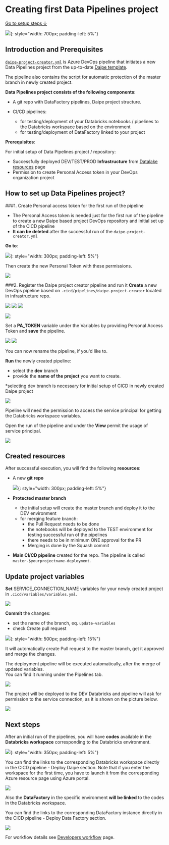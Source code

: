 # Creating first Data Pipelines project

[Go to setup steps ↓](data-pipelines-project-setup.md#how-to-set-up-data-pipelines-project)

![](images/dia_bricks_creator.png){: style="width: 700px; padding-left: 5%"}

## Introduction and Prerequisites

[`daipe-project-creator.yml`](https://github.com/DataSentics/adap-infra-template/blob/master/.cicd/pipelines/daipe-project-creator.yml) is Azure DevOps pipeline that initiates a new Data Pipelines project from the up-to-date [Daipe template](https://github.com/daipe-ai/databricks-skeleton).

The pipeline also contains the script for automatic protection of the master branch in newly created project.

**Data Pipelines project consists of the following components:**

- A git repo with DataFactory pipelines, Daipe project structure.

- CI/CD pipelines:
  
    - for testing/deployment of your Databricks notebooks / pipelines to the Databricks workspace based on the environment
    - for testing/deployment of DataFactory linked to your project

**Prerequisites**:

For initial setup of Data Pipelines project / repository:

- Successfully deployed DEV/TEST/PROD **Infrastructure** from [Datalake resources](datalake-resources-setup.md) page
- Permission to create Personal Access token in your DevOps organization project

## How to set up Data Pipelines project?

###1. Create Personal access token for the first run of the pipeline
- The Personal Access token is needed just for the first run of the pipeline to create a new Daipe based project DevOps repository and initial set up of the CICD pipeline
- **It can be deleted** after the successful run of the `daipe-project-creator.yml` 

**Go to**:

![](images/pat_step1.png){: style="width: 300px; padding-left: 5%"}

Then create the new Personal Token with these permissions.

![](images/pat_step2.png)

###2. Register the Daipe project creator pipeline and run it
**Create** a new DevOps pipeline based on `.cicd/pipelines/daipe-project-creator` located in infrastructure repo.

![](images/resources_step5.png)
![](images/resources_step6.png)
![](images/resources_step7.png)

![](images/bricks_create1.png)

Set a **PA_TOKEN** variable under the Variables by providing Personal Access Token and **save** the pipeline. 

![](images/bricks_create2.png)
![](images/bricks_create3.png)

You can now rename the pipeline, if you'd like to.

**Run** the newly created pipeline:

- select the **dev** branch
- provide the **name of the project** you want to create.  

*selecting dev branch is necessary for initial setup of CICD in newly created Daipe project

![](images/bricks_run.png)

Pipeline will need the permission to access the service principal for getting the Databricks workspace variables.

Open the run of the pipeline and under the **View** permit the usage of service principal. 

![](images/bricks_permissions.png)

## Created resources 

After successful execution, you will find the following **resources**: 

- A new **git repo**
  
  ![](images/bricks_repo.png){: style="width: 300px; padding-left: 5%"}

  
- **Protected master branch** 
  
    - the initial setup will create the master branch and deploy it to the DEV environment
    - for merging feature branch:
        - the Pull Request needs to be done
        - the notebooks will be deployed to the TEST environment for testing successful run of the pipelines
        - there needs to be in minimum ONE approval for the PR
        - Merging is done by the Squash commit

- **Main CI/CD pipeline** created for the repo. The pipeline is called `master-$yourprojectname-deployment`.
  
## Update project variables

**Set** SERVICE_CONNECTION_NAME variables for your newly created project in `.cicd/variables/variables.yml`.

![](images/bricks_update_variables.png)

**Commit** the changes:

- set the name of the branch, eq. `update-variables`
- check Create pull request

![](images/bricks_commit.png){: style="width: 500px; padding-left: 15%"}

It will automatically create Pull request to the master branch, get it approved and merge the changes.

The deployment pipeline will be executed automatically, after the merge of updated variables.  
You can find it running under the Pipelines tab.

![](images/bricks_created_pipeline.png)

The project will be deployed to the DEV Databricks and pipeline will ask for permission to the service connection, as it is shown on the picture below.

![](images/bricks_permission_cp.png)

## Next steps 

After an initial run of the pipelines, you will have **codes** available in the **Databricks workspace** corresponding to the Databricks environment.

![](images/bricks_dbx_ws.png){: style="width: 350px; padding-left: 5%"}

You can find the links to the corresponding Databricks workspace directly in the CICD pipeline - Deploy Daipe section.
Note that if you enter the workspace for the first time, you have to launch it from the corresponding Azure resource page using Azure portal. 

![](images/bricks_dbx_link.png)

Also the **DataFactory** in the specific environment **will be linked** to the codes in the Databricks workspace.

You can find the links to the corresponding DataFactory instance directly in the CICD pipeline - Deploy Data Factory section. 

![](images/bricks_adf_link.png)

For workflow details see [Developers workflow](data-pipelines-workflow.md) page.
